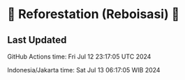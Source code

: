 
# 🌳 Reforestation (Reboisasi) 🌲

## Last Updated

GitHub Actions time: Fri Jul 12 23:17:05 UTC 2024

Indonesia/Jakarta time: Sat Jul 13 06:17:05 WIB 2024
